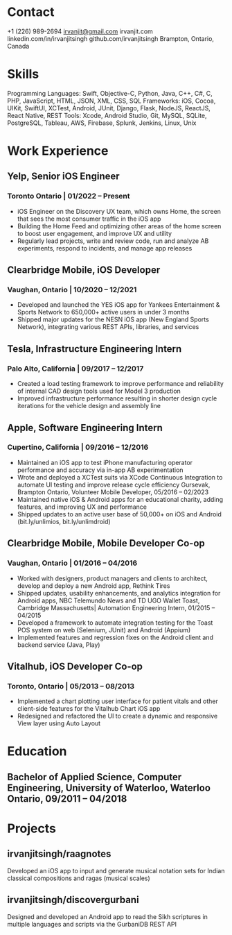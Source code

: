 # Contact

+1 (226) 989-2694
irvanjit@gmail.com
irvanjit.com
linkedin.com/in/irvanjitsingh
github.com/irvanjitsingh
Brampton, Ontario, Canada

# Skills

Programming Languages: Swift, Objective-C, Python, Java, C++, C#, C, PHP, JavaScript, HTML, JSON, XML, CSS, SQL
Frameworks: iOS, Cocoa, UIKit, SwiftUI, XCTest, Android, JUnit, Django, Flask, NodeJS, ReactJS, React Native, REST
Tools: Xcode, Android Studio, Git, MySQL, SQLite, PostgreSQL, Tableau, AWS, Firebase, Splunk, Jenkins, Linux, Unix

# Work Experience

## Yelp, Senior iOS Engineer
### Toronto Ontario | 01/2022 – Present 
- iOS Engineer on the Discovery UX team, which owns Home, the screen that sees the most consumer traffic in the iOS app
- Building the Home Feed and optimizing other areas of the home screen to boost user engagement, and improve UX and utility
- Regularly lead projects, write and review code, run and analyze AB experiments, respond to incidents, and manage app releases

## Clearbridge Mobile, iOS Developer
### Vaughan, Ontario | 10/2020 – 12/2021  
- Developed and launched the YES iOS app for Yankees Entertainment & Sports Network to 650,000+ active users in under 3 months
- Shipped major updates for the NESN iOS app (New England Sports Network), integrating various REST APIs, libraries, and services

## Tesla, Infrastructure Engineering Intern
### Palo Alto, California | 09/2017 – 12/2017
- Created a load testing framework to improve performance and reliability of internal CAD design tools used for Model 3 production
- Improved infrastructure performance resulting in shorter design cycle iterations for the vehicle design and assembly line

## Apple, Software Engineering Intern
### Cupertino, California | 09/2016 – 12/2016
- Maintained an iOS app to test iPhone manufacturing operator performance and accuracy via in-app AB experimentation
- Wrote and deployed a XCTest suits via XCode Continuous Integration to automate UI testing and improve release cycle efficiency
Gursevak, Brampton Ontario, Volunteer Mobile Developer, 05/2016 – 02/2023
- Maintained native iOS & Android apps for an educational charity, adding features, and improving UX and performance
- Shipped updates to an active user base of 50,000+ on iOS and Android (bit.ly/unlimios, bit.ly/unlimdroid)

## Clearbridge Mobile, Mobile Developer Co-op
### Vaughan, Ontario | 01/2016 – 04/2016
- Worked with designers, product managers and clients to architect, develop and deploy a new Android app, Rethink Tires
- Shipped updates, usability enhancements, and analytics integration for Android apps, NBC Telemundo News and TD UGO Wallet
Toast, Cambridge Massachusetts| Automation Engineering Intern, 01/2015 – 04/2015
- Developed a framework to automate integration testing for the Toast POS system on web (Selenium, JUnit) and Android (Appium)
- Implemented features and regression fixes on the Android client and backend service (Java, Play)

## Vitalhub, iOS Developer Co-op
### Toronto, Ontario | 05/2013 – 08/2013
- Implemented a chart plotting user interface for patient vitals and other client-side features for the Vitalhub Chart iOS app
- Redesigned and refactored the UI to create a dynamic and responsive View layer using Auto Layout

# Education

## Bachelor of Applied Science, Computer Engineering, University of Waterloo, Waterloo Ontario, 09/2011 – 04/2018

# Projects

## irvanjitsingh/raagnotes
Developed an iOS app to input and generate musical notation sets for Indian classical compositions and ragas (musical scales)

## irvanjitsingh/discovergurbani
Designed and developed an Android app to read the Sikh scriptures in multiple languages and scripts via the GurbaniDB REST API

